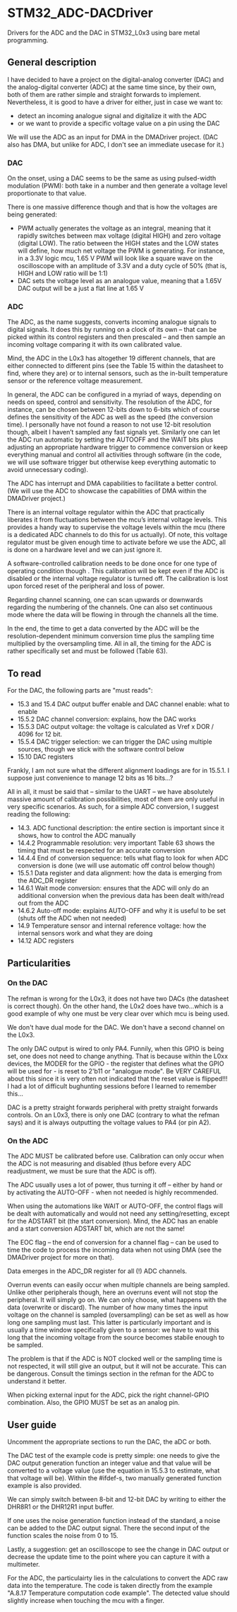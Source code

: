 # STM32_ADC-DACDriver

Drivers for the ADC and the DAC in STM32_L0x3 using bare metal programming. 

## General description
I have decided to have a project on the digital-analog converter (DAC) and the analog-digital converter (ADC) at the same time since, by their own, both of them are rather simple and straight forwards to implement. Nevertheless, it is good to have a driver for either, just in case we want to:
- detect an incoming analogue signal and digitalize it with the ADC
- or we want to provide a specific voltage value on a pin using the DAC

We will use the ADC as an input for DMA in the DMADriver project. (DAC also has DMA, but unlike for ADC, I don't see an immediate usecase for it.)

### DAC
On the onset, using a DAC seems to be the same as using pulsed-width modulation (PWM): both take in a number and then generate a voltage level proportionate to that value.

There is one massive difference though and that is how the voltages are being generated:
- PWM actually generates the voltage as an integral, meaning that it rapidly switches between max voltage (digital HIGH) and zero voltage (digital LOW). The ratio between the HIGH states and the LOW states will define, how much net voltage the PWM is generating. For instance, in a 3.3V logic mcu, 1.65 V PWM will look like a square wave on the oscilloscope with an amplitude of 3.3V and a duty cycle of 50% (that is, HIGH and LOW ratio will be 1:1)
- DAC sets the voltage level as an analogue value, meaning that a 1.65V DAC output will be a just a flat line at 1.65 V

### ADC
The ADC, as the name suggests, converts incoming analogue signals to digital signals. It does this by running on a clock of its own – that can be picked within its control registers and then prescaled – and then sample an incoming voltage comparing it with its own calibrated value.

Mind, the ADC in the L0x3 has altogether 19 different channels, that are either connected to different pins (see the Table 15 within the datasheet to find, where they are) or to internal sensors, such as the in-built temperature sensor or the reference voltage measurement.

In general, the ADC can be configured in a myriad of ways, depending on needs on speed, control and sensitivity. The resolution of the ADC, for instance, can be chosen between 12-bits down to 6-bits which of course defines the sensitivity of the ADC as well as the speed (the conversion time). I personally have not found a reason to not use 12-bit resolution though, albeit I haven’t sampled any fast signals yet. Similarly one can let the ADC run automatic by setting the AUTOOFF and the WAIT bits plus adjusting an appropriate hardware trigger to commence conversion or keep everything manual and control all activities through software (in the code, we will use software trigger but otherwise keep everything automatic to avoid unnecessary coding).

The ADC has interrupt and DMA capabilities to facilitate a better control. (We will use the ADC to showcase the capabilities of DMA within the DMADriver project.)

There is an internal voltage regulator within the ADC that practically liberates it from fluctuations between the mcu’s internal voltage levels. This provides a handy way to supervise the voltage levels within the mcu (there is a dedicated ADC channels to do this for us actually). Of note, this voltage regulator must be given enough time to activate before we use the ADC, all is done on a hardware level and we can just ignore it.

A software-controlled calibration needs to be done once for one type of operating condition though . This calibration will be kept even if the ADC is disabled or the internal voltage regulator is turned off. The calibration is lost upon forced reset of the peripheral and loss of power.

Regarding channel scanning, one can scan upwards or downwards regarding the numbering of the channels. One can also set continuous mode where the data will be flowing in through the channels all the time.

In the end, the time to get a data converted by the ADC will be the resolution-dependent minimum conversion time plus the sampling time multiplied by the oversampling time. All in all, the timing for the ADC is rather specifically set and must be followed (Table 63).


## To read
For the DAC, the following parts are "must reads":
- 15.3 and 15.4 DAC output buffer enable and DAC channel enable: what to enable
- 15.5.2 DAC channel conversion: explains, how the DAC works
- 15.5.3 DAC output voltage: the voltage is calculated as Vref x DOR / 4096 for 12 bit.
- 15.5.4 DAC trigger selection: we can trigger the DAC using multiple sources, though we stick with the software control below
- 15.10 DAC registers

Frankly, I am not sure what the different alignment loadings are for in 15.5.1. I suppose just convenience to manage 12 bits as 16 bits...?

All in all, it must be said that – similar to the UART – we have absolutely massive amount of calibration possibilities, most of them are only useful in very specific scenarios. As such, for a simple ADC conversion, I suggest reading the following:

- 14.3. ADC functional description: the entire section is important since it shows, how to control the ADC manually
- 14.4.2 Programmable resolution: very important Table 63 shows the timing that must be respected for an accurate conversion
- 14.4.4 End of conversion sequence: tells what flag to look for when ADC conversion is done (we will use automatic off control below though)
- 15.5.1 Data register and data alignment: how the data is emerging from the ADC_DR register
- 14.6.1 Wait mode conversion: ensures that the ADC will only do an additional conversion when the previous data has been dealt with/read out from the ADC 
- 14.6.2 Auto-off mode: explains AUTO-OFF and why it is useful to be set (shuts off the ADC when not needed)
- 14.9 Temperature sensor and internal reference voltage: how the internal sensors work and what they are doing
- 14.12 ADC registers

## Particularities

### On the DAC
The refman is wrong for the L0x3, it does not have two DACs (the datasheet is correct though). On the other hand, the L0x2 does have two...which is a good example of why one must be very clear over which mcu is being used.

We don't have dual mode for the DAC. We don't have a second channel on the L0x3.

The only DAC output is wired to only PA4. Funnily, when this GPIO is being set, one does not need to change anything. That is because within the L0xx devices, the MODER for the GPIO - the register that defines what the GPIO will be used for - is reset to 2'b11 or "analogue mode". Be VERY CAREFUL about this since it is very often not indicated that the reset value is flipped!!! I had a lot of difficult bughunting sessions before I learned to remember this...

DAC is a pretty straight forwards peripheral with pretty straight forwards controls. On an L0x3, there is only one DAC (contrary to what the refman says) and it is always outputting the voltage values to PA4 (or pin A2).

### On the ADC

The ADC MUST be calibrated before use. Calibration can only occur when the ADC is not measuring and disabled (thus before every ADC readjustment, we must be sure that the ADC is off).

The ADC usually uses a lot of power, thus turning it off – either by hand or by activating the AUTO-OFF - when not needed is highly recommended.

When using the automations like WAIT or AUTO-OFF, the control flags will be dealt with automatically and would not need any setting/resetting, except for the ADSTART bit (the start conversion). Mind, the ADC has an enable and a start conversion ADSTART bit, which are not the same!

The EOC flag – the end of conversion for a channel flag – can be used to time the code to process the incoming data when not using DMA (see the DMADriver project for more on that).

Data emerges in the ADC_DR register for all (!) ADC channels.

Overrun events can easily occur when multiple channels are being sampled. Unlike other peripherals though, here an overruns event will not stop the peripheral. It will simply go on. We can only choose, what happens with the data (overwrite or discard).
The number of how many times the input voltage on the channel is sampled (oversampling) can be set as well as how long one sampling must last. This latter is particularly important and is usually a time window specifically given to a sensor: we have to wait this long that the incoming voltage from the source becomes stabile enough to be sampled.

The problem is that if the ADC is NOT clocked well or the sampling time is not respected, it will still give an output, but it will not be accurate. This can be dangerous. Consult the timings section in the refman for the ADC to understand it better.

When picking external input for the ADC, pick the right channel-GPIO combination. Also, the GPIO MUST be set as an analog pin.

## User guide

Uncomment the appropriate sections to run the DAC, the aDC or both.

The DAC test of the example code is pretty simple: one needs to give the DAC output generation function an integer value and that value will be converted to a voltage value (use the equation in 15.5.3 to estimate, what that voltage will be). Within the #ifdef-s, two manually generated function example is also provided.

We can simply switch between 8-bit and 12-bit DAC by writing to either the DHR8R1 or the DHR12R1 input buffer.

If one uses the noise generation function instead of the standard, a noise can be added to the DAC output signal. There the second input of the function scales the noise from 0 to 15.

Lastly, a suggestion: get an oscilloscope to see the change in DAC output or decrease the update time to the point where you can capture it with a multimeter.

For the ADC, the particulairty lies in the calculations to convert the ADC raw data into the temperature. The code is taken directly from the example "A.8.17 Temperature computation code example". The detected value should slightly increase when touching the mcu with a finger.
